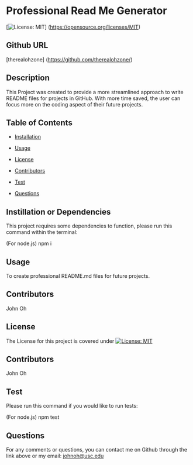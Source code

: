 # Professional Read Me Generator

[![License: MIT](https://img.shields.io/badge/License-MIT-yellow.svg)]
(https://opensource.org/licenses/MIT)

## Github URL
[therealohzone] (https://github.com/therealohzone/)

## Description

This Project was created to provide a more streamlined approach to write README files for projects in GitHub. 
With more time saved, the user can focus more on the coding aspect of their future projects. 

## Table of Contents

* [Installation](#dependencies)

* [Usage](#usage)

* [License](#license)

* [Contributors](#contributor)

* [Test](#test)

* [Questions](#questions)


## Instillation or Dependencies

This project requires some dependencies to function, please run this command within the terminal:

(For node.js) npm i

## Usage

To create professional README.md files for future projects.

## Contributors

John Oh

## License

The License for this project is covered under [![License: MIT](https://img.shields.io/badge/License-MIT-yellow.svg)](https://opensource.org/licenses/MIT)

## Contributors

John Oh


## Test

Please run this command if you would like to run tests:

(For node.js) npm test

## Questions

For any comments or questions, you can contact me on Github through the link above or my email: johnoh@usc.edu
